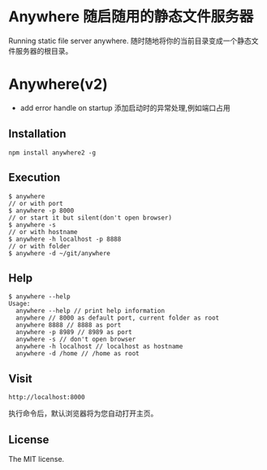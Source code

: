 Anywhere 随启随用的静态文件服务器
=====================

Running static file server anywhere. 随时随地将你的当前目录变成一个静态文件服务器的根目录。

Anywhere(v2)
============

- add error handle on startup 添加启动时的异常处理,例如端口占用

## Installation
```
npm install anywhere2 -g
```

## Execution
```
$ anywhere
// or with port
$ anywhere -p 8000
// or start it but silent(don't open browser)
$ anywhere -s
// or with hostname
$ anywhere -h localhost -p 8888
// or with folder
$ anywhere -d ~/git/anywhere
```

## Help
```
$ anywhere --help
Usage:
  anywhere --help // print help information
  anywhere // 8000 as default port, current folder as root
  anywhere 8888 // 8888 as port
  anywhere -p 8989 // 8989 as port
  anywhere -s // don't open browser
  anywhere -h localhost // localhost as hostname
  anywhere -d /home // /home as root
```

## Visit

```
http://localhost:8000
```
执行命令后，默认浏览器将为您自动打开主页。

## License
The MIT license.
